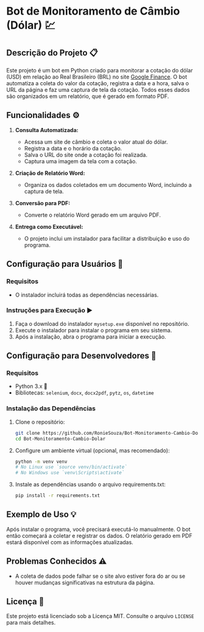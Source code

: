 # Bot de Monitoramento de Câmbio (Dólar) 💹

## Descrição do Projeto 📋

Este projeto é um bot em Python criado para monitorar a cotação do dólar (USD) em relação ao Real Brasileiro (BRL) no site [Google Finance](https://www.google.com/finance/quote/USD-BRL). O bot automatiza a coleta do valor da cotação, registra a data e a hora, salva o URL da página e faz uma captura de tela da cotação. Todos esses dados são organizados em um relatório, que é gerado em formato PDF.

## Funcionalidades ⚙️

1. **Consulta Automatizada:**
   - Acessa um site de câmbio e coleta o valor atual do dólar.
   - Registra a data e o horário da cotação.
   - Salva o URL do site onde a cotação foi realizada.
   - Captura uma imagem da tela com a cotação.

2. **Criação de Relatório Word:**
   - Organiza os dados coletados em um documento Word, incluindo a captura de tela.

3. **Conversão para PDF:**
   - Converte o relatório Word gerado em um arquivo PDF.

4. **Entrega como Executável:**
   - O projeto inclui um instalador para facilitar a distribuição e uso do programa.

## Configuração para Usuários 🔧

### Requisitos

- O instalador incluirá todas as dependências necessárias.

### Instruções para Execução ▶️

1. Faça o download do instalador `mysetup.exe` disponível no repositório.
2. Execute o instalador para instalar o programa em seu sistema.
3. Após a instalação, abra o programa para iniciar a execução.

## Configuração para Desenvolvedores 🔧

### Requisitos

- Python 3.x 🐍
- Bibliotecas: `selenium`, `docx`, `docx2pdf`, `pytz`, `os`, `datetime`

### Instalação das Dependências

1. Clone o repositório:

   ```bash
   git clone https://github.com/RonieSouza/Bot-Monitoramento-Cambio-Dolar.git
   cd Bot-Monitoramento-Cambio-Dolar
   ```
   
2. Configure um ambiente virtual (opcional, mas recomendado):

   ```bash
   python -m venv venv
   # No Linux use `source venv/bin/activate`
   # No Windows use `venv\Scripts\activate`
   ```

3. Instale as dependências usando o arquivo requirements.txt:

   ```bash
   pip install -r requirements.txt
   ```

## Exemplo de Uso 💡

Após instalar o programa, você precisará executá-lo manualmente. O bot então começará a coletar e registrar os dados. O relatório gerado em PDF estará disponível com as informações atualizadas.

## Problemas Conhecidos ⚠️

- A coleta de dados pode falhar se o site alvo estiver fora do ar ou se houver mudanças significativas na estrutura da página.

## Licença 📝

Este projeto está licenciado sob a Licença MIT. Consulte o arquivo `LICENSE` para mais detalhes.
